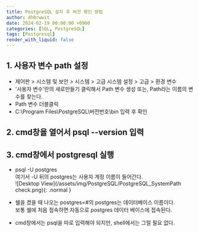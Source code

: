 ```yaml
---
title: PostgreSQL 설치 후 버전 확인 방법
author: dh0rwwit
date: 2024-02-19 00:00:00 +0900
categories: [SQL, PostgreSQL]
tags: [Postgresql]
render_with_liquid: false
---
```


## 1. 사용자 변수 path 설정
- 제어판 > 시스템 및 보안 > 시스템 > 고급 시스템 설정 > 고급 > 환경 변수 <br>
- '사용자 변수'란의 새로만들기 클릭해서 Path 변수 생성 또는, Path라는 이름의 변수를 찾는다. <br>
- Path 변수 더블클릭 <br>
- C:\Program Files\PostgreSQL\버전번호\bin 입력 후 확인 <br>

## 2. cmd창을 열어서 psql --version 입력

## 3. cmd창에서 postgresql 실행
- psql -U postgres <br>
여기서 -U 뒤의 postgres는 사용자 계정 이름이 들어간다.<br>
![Desktop View](/assets/img/PostgreSQL/PostgreSQL_SystemPath check.png){: .normal }

- 쉘을 켰을 때 나오는 postgres=#의 postgres는 데이터베이스 이름이다.<br>
보통 쉘에 처음 접속하면 자동으로 postgres 데이터 베이스에 접속된다.
- cmd창에서는 psql을 따로 입력해야 되지만, shell에서는 그럴 필요 없다.

